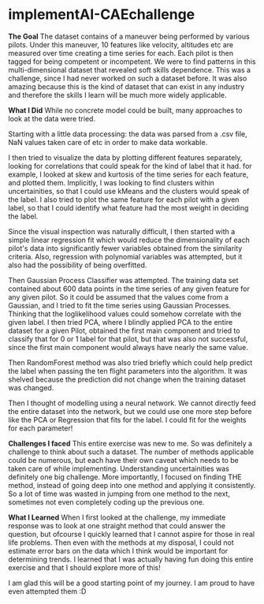 # implementAI-CAEchallenge
**The Goal** 
The dataset contains of a maneuver being performed by various pilots. Under this maneuver, 10 features like velocity, altitudes etc are measured over time creating a time series for each. Each pilot is then tagged for being competent or incompetent. We were to find patterns in this multi-dimensional dataset that revealed soft skills dependence. This was a challenge, since I had never worked on such a dataset before. It was also amazing because this is the kind of dataset that can exist in any industry and therefore the skills I learn will be much more widely applicable. 

**What I Did**
While no concrete model could be built, many approaches to look at the data were tried. 

Starting with a little data processing: the data was parsed from a .csv file, NaN values taken care of etc in order to make data workable.

I then tried to visualize the data by plotting different features separately, looking for correlations that could speak for the kind of label that it had. for example, I looked at skew and kurtosis of the time series for each feature, and plotted them. Implicitly, I was looking to find clusters within uncertainities, so that I could use kMeans and the clusters would speak of the label. I also tried to plot the same feature for each pilot with a given label, so that I could identify what feature had the most weight in deciding the label. 

Since the visual inspection was naturally difficult, I then started with a simple linear regression fit which would reduce the dimensionality of each pilot's data into significantly fewer variables obtained from the similarity criteria. Also, regression with polynomial variables was attempted, but it also had the possibility of being overfitted. 

Then Gaussian Process Classifier was attempted. The training data set contained about 600 data points in the time series of any given feature for any given pilot. So it could be assumed that the values come from a Gaussian, and I tried to fit the time series using Gaussian Processes. Thinking that the loglikelihood values could somehow correlate with the given label. I then tried PCA, where I blindly applied PCA to the entire dataset for a given Pilot, obtained the first main component and tried to classify that for 0 or 1 label for that pilot, but that was also not successful, since the first main component would always have nearly the same value. 

Then RandomForest method was also tried briefly which could help predict the label when passing the ten flight parameters into the algorithm. It was shelved because the prediction did not change when the training dataset was changed. 

Then I thought of modelling using a neural network. We cannot directly feed the entire dataset into the network, but we could use one more step before like the PCA or Regression that fits for the label. I could fit for the weights for each parameter! 

**Challenges I faced**
This entire exercise was new to me. So was definitely a challenge to think about such a dataset. The number of methods applicable could be numerous, but each have their own caveat which needs to be taken care of while implementing. Understanding uncertainities was definitely one big challenge. More importantly, I focused on finding THE method, instead of going deep into one method and applying it consistently. So a lot of time was wasted in jumping from one method to the next, sometimes not even completely coding up the previous one. 

**What I Learned**
When I first looked at the challenge, my immediate response was to look at one straight method that could answer the question, but ofcourse I quickly learned that I cannot aspire for those in real life problems. Then even with the methods at my disposal, I could not estimate error bars on the data which I think would be important for determining trends. 
I learned that I was actually having fun doing this entire exercise and that I should explore more of this! 

I am glad this will be a good starting point of my journey. I am proud to have even attempted them :D 
